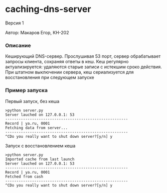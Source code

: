 # caching-dns-server

Версия 1

Автор: Макаров Егор, КН-202

### Описание

Кеширующий DNS-сервер. Прослушивая 53 порт, сервер обрабатывает запросы клиента, сохраняя ответы в кеш. Кеш регулярно актуализируется: удаляются старые записи с истекшим сроко действия. При штатном выключении сервера, кеш сериализуется для восстановления при следующем запуске

### Пример запуска

Первый запуск, без кеша

```
>python server.py
Server lauched on 127.0.0.1: 53
-------------------------------------------------------
Record | ya.ru, 0001
Fetching data from server...
-------------------------------------------------------
^CDo you really want to shut down server?[y/n] y
```

Запуск с восстановлением кеша

```
>python server.py
Imported cache from last launch
Server lauched on 127.0.0.1: 53
-------------------------------------------------------
Record | ya.ru, 0001
Fetched from cash
-------------------------------------------------------
^CDo you really want to shut down server?[y/n] y
```